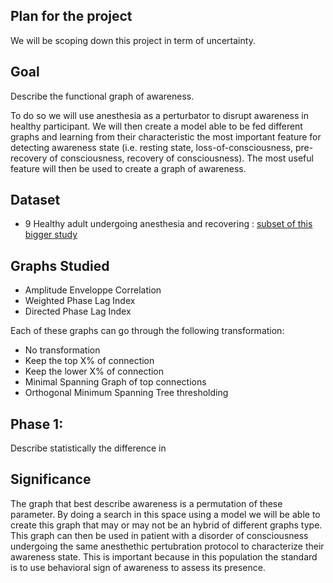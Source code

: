 ## Plan for the project
We will be scoping down this project in term of uncertainty.

## Goal
Describe the functional graph of awareness. 

To do so we will use anesthesia as a perturbator to disrupt awareness in healthy participant. We will then create a model able to be fed different graphs and learning from their characteristic the most important feature for detecting awareness state (i.e. resting state, loss-of-consciousness, pre-recovery of consciousness, recovery of consciousness). The most useful feature will then be used to create a graph of awareness.

## Dataset
- 9 Healthy adult undergoing anesthesia and recovering : [subset of this bigger study](https://pubmed-ncbi-nlm-nih-gov.proxy3.library.mcgill.ca/28638328/)

## Graphs Studied
- Amplitude Enveloppe Correlation
- Weighted Phase Lag Index
- Directed Phase Lag Index

Each of these graphs can go through the following transformation:
- No transformation
- Keep the top X% of connection
- Keep the lower X% of connection
- Minimal Spanning Graph of top connections
- Orthogonal Minimum Spanning Tree thresholding

## Phase 1:
Describe statistically the difference in 


## Significance
The graph that best describe awareness is a permutation of these parameter. By doing a search in this space using a model we will be able to create this graph that may or may not be an hybrid of different graphs type. This graph can then be used in patient with a disorder of consciousness undergoing the same anesthethic pertubration protocol to characterize their awareness state. This is important because in this population the standard is to use behavioral sign of awareness to assess its presence.
